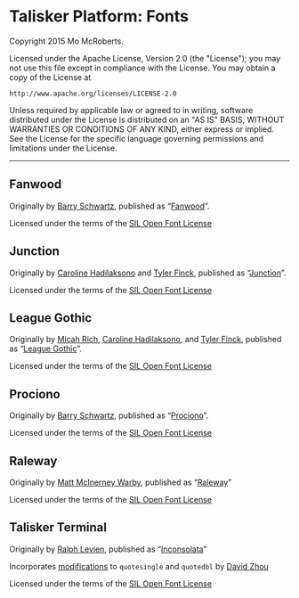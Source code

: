 # Talisker Platform: Fonts

Copyright 2015 Mo McRoberts.

Licensed under the Apache License, Version 2.0 (the "License");
you may not use this file except in compliance with the License.
You may obtain a copy of the License at

    http://www.apache.org/licenses/LICENSE-2.0

Unless required by applicable law or agreed to in writing, software
distributed under the License is distributed on an "AS IS" BASIS,
WITHOUT WARRANTIES OR CONDITIONS OF ANY KIND, either express or implied.
See the License for the specific language governing permissions and
limitations under the License.

***

## Fanwood

Originally by [Barry Schwartz](https://www.theleagueofmoveabletype.com/members/crudfactory), published as “[Fanwood](https://www.theleagueofmoveabletype.com/fanwood)”.

Licensed under the terms of the [SIL Open Font License](http://scripts.sil.org/OFL)

## Junction

Originally by [Caroline Hadilaksono](https://www.theleagueofmoveabletype.com/members/chadilaksono) and [Tyler Finck](https://www.theleagueofmoveabletype.com/members/sursly), published as “[Junction](https://www.theleagueofmoveabletype.com/junction)”.

Licensed under the terms of the [SIL Open Font License](http://scripts.sil.org/OFL)

## League Gothic

Originally by [Micah Rich](https://www.theleagueofmoveabletype.com/members/micahbrich), [Caroline Hadilaksono](https://www.theleagueofmoveabletype.com/members/chadilaksono), and [Tyler Finck](https://www.theleagueofmoveabletype.com/members/sursly), published as “[League Gothic](https://www.theleagueofmoveabletype.com/league-gothic)”.

Licensed under the terms of the [SIL Open Font License](http://scripts.sil.org/OFL)

## Prociono

Originally by [Barry Schwartz](https://www.theleagueofmoveabletype.com/members/crudfactory), published as “[Prociono](https://www.theleagueofmoveabletype.com/prociono)”.

Licensed under the terms of the [SIL Open Font License](http://scripts.sil.org/OFL)

## Raleway

Originally by [Matt McInerney Warby](https://www.theleagueofmoveabletype.com/members/matt), published as “[Raleway](https://www.theleagueofmoveabletype.com/raleway)”

Licensed under the terms of the [SIL Open Font License](http://scripts.sil.org/OFL)

## Talisker Terminal

Originally by [Ralph Levien](http://www.levien.com), published as “[Inconsolata](http://www.levien.com/type/myfonts/inconsolata.html)”

Incorporates [modifications](http://nodnod.net/2009/feb/12/adding-straight-single-and-double-quotes-inconsola/) to `quotesingle` and `quotedbl` by [David Zhou](http://nodnod.net/)

Licensed under the terms of the [SIL Open Font License](http://scripts.sil.org/OFL)
